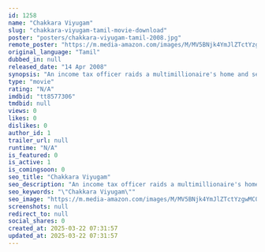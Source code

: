 ```yaml
---
id: 1258
name: "Chakkara Viyugam"
slug: "chakkara-viyugam-tamil-movie-download"
poster: "posters/chakkara-viyugam-tamil-2008.jpg"
remote_poster: "https://m.media-amazon.com/images/M/MV5BNjk4YmJlZTctYzgwMC00ZWY4LWFkOGQtNWNlOWZlZGNjM2UzXkEyXkFqcGc@._V1_SX300.jpg"
original_language: "Tamil"
dubbed_in: null
released_date: "14 Apr 2008"
synopsis: "An income tax officer raids a multimillionaire's home and seizes INR 10 crores and hides it. When he gets murdered, two criminals try to extort the amount from his sister, a BPO employee."
type: "movie"
rating: "N/A"
imdbid: "tt8577306"
tmdbid: null
views: 0
likes: 0
dislikes: 0
author_id: 1
trailer_url: null
runtime: "N/A"
is_featured: 0
is_active: 1
is_comingsoon: 0
seo_title: "Chakkara Viyugam"
seo_description: "An income tax officer raids a multimillionaire's home and seizes INR 10 crores and hides it. When he gets murdered, two criminals try to extort the amount from his sister, a BPO employee."
seo_keywords: "\"Chakkara Viyugam\""
seo_image: "https://m.media-amazon.com/images/M/MV5BNjk4YmJlZTctYzgwMC00ZWY4LWFkOGQtNWNlOWZlZGNjM2UzXkEyXkFqcGc@._V1_SX300.jpg"
screenshots: null
redirect_to: null
social_shares: 0
created_at: 2025-03-22 07:31:57
updated_at: 2025-03-22 07:31:57
---
```


